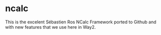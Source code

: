 ncalc
=====

This is the excelent Sébastien Ros NCalc Framework ported to Github and with new features that we use here in Way2.
